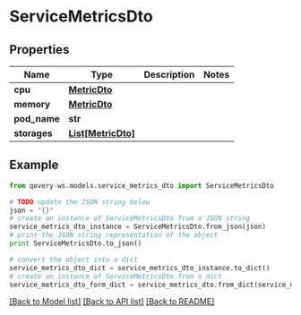 # ServiceMetricsDto


## Properties

Name | Type | Description | Notes
------------ | ------------- | ------------- | -------------
**cpu** | [**MetricDto**](MetricDto.md) |  | 
**memory** | [**MetricDto**](MetricDto.md) |  | 
**pod_name** | **str** |  | 
**storages** | [**List[MetricDto]**](MetricDto.md) |  | 

## Example

```python
from qovery-ws.models.service_metrics_dto import ServiceMetricsDto

# TODO update the JSON string below
json = "{}"
# create an instance of ServiceMetricsDto from a JSON string
service_metrics_dto_instance = ServiceMetricsDto.from_json(json)
# print the JSON string representation of the object
print ServiceMetricsDto.to_json()

# convert the object into a dict
service_metrics_dto_dict = service_metrics_dto_instance.to_dict()
# create an instance of ServiceMetricsDto from a dict
service_metrics_dto_form_dict = service_metrics_dto.from_dict(service_metrics_dto_dict)
```
[[Back to Model list]](../README.md#documentation-for-models) [[Back to API list]](../README.md#documentation-for-api-endpoints) [[Back to README]](../README.md)


